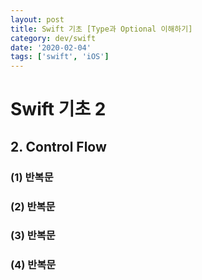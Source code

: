 ```yaml
---
layout: post
title: Swift 기초 [Type과 Optional 이해하기]
category: dev/swift
date: '2020-02-04'
tags: ['swift', 'iOS']
---
```


# Swift 기초 2

## 2. Control Flow 

### (1) 반복문

### (2) 반복문

### (3) 반복문

### (4) 반복문